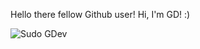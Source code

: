 Hello there fellow Github user!
Hi, I'm GD! :)

<!---
Sudo-GDev/Sudo-GDev is a ✨ special ✨ repository because its `README.md` (this file) appears on your GitHub profile.
You can click the Preview link to take a look at your changes.
--->


![Sudo GDev](https://user-images.githubusercontent.com/76806565/195431865-aff31802-d7bd-4bbd-b1f6-ae52dd9930b7.png)
